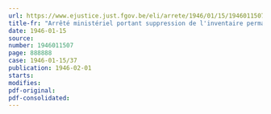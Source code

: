 ```yaml
---
url: https://www.ejustice.just.fgov.be/eli/arrete/1946/01/15/1946011507/justel
title-fr: "Arrêté ministériel portant suppression de l'inventaire permanent du cheptel porcin"
date: 1946-01-15
source:
number: 1946011507
page: 888888
case: 1946-01-15/37
publication: 1946-02-01
starts:
modifies:
pdf-original:
pdf-consolidated:
---
```


